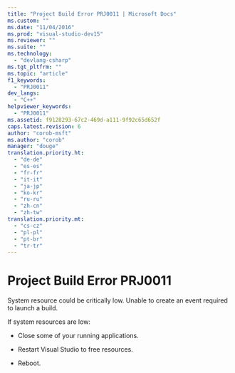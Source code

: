 ```yaml
---
title: "Project Build Error PRJ0011 | Microsoft Docs"
ms.custom: ""
ms.date: "11/04/2016"
ms.prod: "visual-studio-dev15"
ms.reviewer: ""
ms.suite: ""
ms.technology: 
  - "devlang-csharp"
ms.tgt_pltfrm: ""
ms.topic: "article"
f1_keywords: 
  - "PRJ0011"
dev_langs: 
  - "C++"
helpviewer_keywords: 
  - "PRJ0011"
ms.assetid: f9128293-67c2-469d-a111-9f92c65d652f
caps.latest.revision: 6
author: "corob-msft"
ms.author: "corob"
manager: "douge"
translation.priority.ht: 
  - "de-de"
  - "es-es"
  - "fr-fr"
  - "it-it"
  - "ja-jp"
  - "ko-kr"
  - "ru-ru"
  - "zh-cn"
  - "zh-tw"
translation.priority.mt: 
  - "cs-cz"
  - "pl-pl"
  - "pt-br"
  - "tr-tr"
---
```

# Project Build Error PRJ0011
System resource could be critically low. Unable to create an event required to launch a build.  
  
 If system resources are low:  
  
-   Close some of your running applications.  
  
-   Restart Visual Studio to free resources.  
  
-   Reboot.